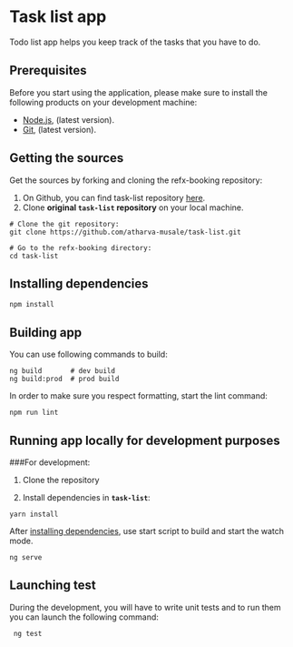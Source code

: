 # Task list app
Todo list app helps you keep track of the tasks that you have to do.

## Prerequisites

Before  you start using the application, please make sure to install the following products on your development machine:

* [Node.js](https://nodejs.org/en/download/), (latest version).
* [Git](https://git-scm.com/downloads), (latest version).

## Getting the sources

Get the sources by forking and cloning the refx-booking repository:

1. On Github, you can find task-list repository [here](https://github.com/atharva-musale/task-list.git).
2. Clone **original `task-list` repository** on your local machine.

```shell
# Clone the git repository:
git clone https://github.com/atharva-musale/task-list.git

# Go to the refx-booking directory:
cd task-list
```

## Installing dependencies

```shell
npm install
```

## Building app

You can use following commands to build:

```shell
ng build       # dev build
ng build:prod  # prod build
```

In order to make sure you respect formatting, start the lint command:
```shell
npm run lint
```

## Running app locally for development purposes
###For development:

1) Clone the repository

2) Install dependencies in **`task-list`**:
```shell
yarn install
```

After [installing dependencies](#installing-dependencies), use start script to build and start the watch mode.
```shell
ng serve
```

## Launching test

During the development, you will have to write unit tests and to run them you can launch the following command:

```shell
 ng test
```
